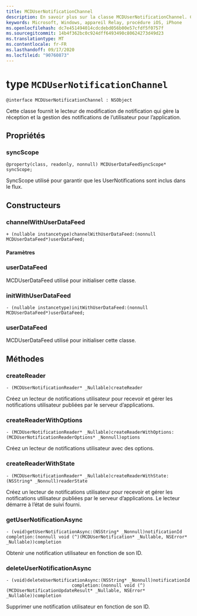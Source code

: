 ```yaml
---
title: MCDUserNotificationChannel
description: En savoir plus sur la classe MCDUserNotificationChannel. Cette classe gère le cycle de vie des notifications utilisateur.
keywords: Microsoft, Windows, appareil Relay, procédure iOS, iPhone
ms.openlocfilehash: dc7e451494014cdcdebd056b00e57cfdf5f0757f
ms.sourcegitcommit: 14b4f362bc0c924dff6493490c80624273d49d23
ms.translationtype: MT
ms.contentlocale: fr-FR
ms.lasthandoff: 09/17/2020
ms.locfileid: "90760873"
---
```

# <a name="class-mcdusernotificationchannel"></a>type `MCDUserNotificationChannel`

```
@interface MCDUserNotificationChannel : NSObject
```

Cette classe fournit le lecteur de modification de notification qui gère la réception et la gestion des notifications de l’utilisateur pour l’application. 

## <a name="properties"></a>Propriétés

### <a name="syncscope"></a>syncScope
`@property(class, readonly, nonnull) MCDUserDataFeedSyncScope* syncScope;`

SyncScope utilisé pour garantir que les UserNotifications sont inclus dans le flux.

## <a name="constructors"></a>Constructeurs

### <a name="channelwithuserdatafeed"></a>channelWithUserDataFeed
`+ (nullable instancetype)channelWithUserDataFeed:(nonnull MCDUserDataFeed*)userDataFeed;`

#### <a name="parameters"></a>Paramètres

### <a name="userdatafeed"></a>userDataFeed
MCDUserDataFeed utilisé pour initialiser cette classe.

### <a name="initwithuserdatafeed"></a>initWithUserDataFeed
`- (nullable instancetype)initWithUserDataFeed:(nonnull MCDUserDataFeed*)userDataFeed;`

### <a name="userdatafeed"></a>userDataFeed
MCDUserDataFeed utilisé pour initialiser cette classe.

## <a name="methods"></a>Méthodes

### <a name="createreader"></a>createReader
`- (MCDUserNotificationReader* _Nullable)createReader`

Créez un lecteur de notifications utilisateur pour recevoir et gérer les notifications utilisateur publiées par le serveur d’applications.

### <a name="createreaderwithoptions"></a>createReaderWithOptions
`- (MCDUserNotificationReader* _Nullable)createReaderWithOptions:(MCDUserNotificationReaderOptions* _Nonnull)options`

Créez un lecteur de notifications utilisateur avec des options.

### <a name="createreaderwithstate"></a>createReaderWithState
`- (MCDUserNotificationReader* _Nullable)createReaderWithState:(NSString* _Nonnull)readerState`

Créez un lecteur de notifications utilisateur pour recevoir et gérer les notifications utilisateur publiées par le serveur d’applications. Le lecteur démarre à l’état de suivi fourni.  

### <a name="getusernotificationasync"></a>getUserNotificationAsync
`- (void)getUserNotificationAsync:(NSString* _Nonnull)notificationId
                      completion:(nonnull void (^)(MCDUserNotification* _Nullable, NSError* _Nullable))completion`

Obtenir une notification utilisateur en fonction de son ID.

### <a name="deleteusernotificationasync"></a>deleteUserNotificationAsync
```
- (void)deleteUserNotificationAsync:(NSString* _Nonnull)notificationId
                         completion:(nonnull void (^)(MCDUserNotificationUpdateResult* _Nullable, NSError* _Nullable))completion
```

Supprimer une notification utilisateur en fonction de son ID. 